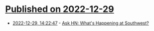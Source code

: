 # [Published on 2022-12-29](index.md)

* [2022-12-29, 14:22:47](https://news.ycombinator.com/item?id=34172823) - [Ask HN: What's Happening at Southwest?](https://news.ycombinator.com/item?id=34172823)
